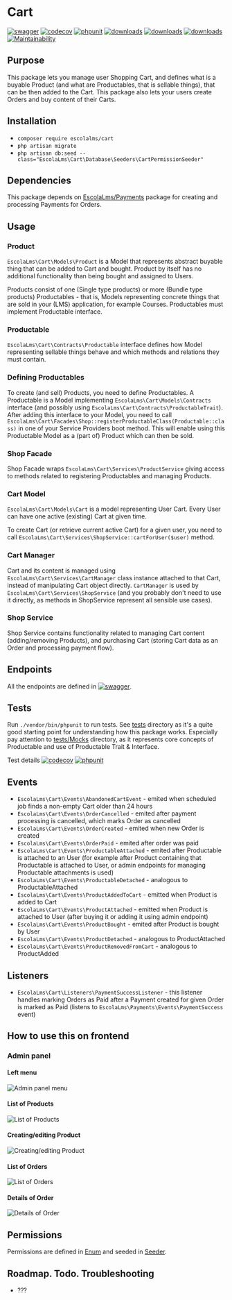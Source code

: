# Cart

[![swagger](https://img.shields.io/badge/documentation-swagger-green)](https://escolalms.github.io/Cart/)
[![codecov](https://codecov.io/gh/EscolaLMS/cart/branch/main/graph/badge.svg?token=NRAN4R8AGZ)](https://codecov.io/gh/EscolaLMS/cart)
[![phpunit](https://github.com/EscolaLMS/cart/actions/workflows/test.yml/badge.svg)](https://github.com/EscolaLMS/cart/actions/workflows/test.yml)
[![downloads](https://img.shields.io/packagist/dt/escolalms/cart)](https://packagist.org/packages/escolalms/cart)
[![downloads](https://img.shields.io/packagist/v/escolalms/cart)](https://packagist.org/packages/escolalms/cart)
[![downloads](https://img.shields.io/packagist/l/escolalms/cart)](https://packagist.org/packages/escolalms/cart)
[![Maintainability](https://api.codeclimate.com/v1/badges/b8c8aa16976961f670b4/maintainability)](https://codeclimate.com/github/EscolaLMS/Cart/maintainability)

## Purpose

This package lets you manage user Shopping Cart, and defines what is a buyable Product (and what are Productables, that is sellable things), that can be then added to the Cart.
This package also lets your users create Orders and buy content of their Carts.

## Installation

- `composer require escolalms/cart`
- `php artisan migrate`
- `php artisan db:seed --class="EscolaLms\Cart\Database\Seeders\CartPermissionSeeder"`

## Dependencies

This package depends on [EscolaLms/Payments](https://github.com/EscolaLMS/Payments) package for creating and processing Payments for Orders.

## Usage

### Product

`EscolaLms\Cart\Models\Product` is a Model that represents abstract buyable thing that can be added to Cart and bought. Product by itself has no additional functionality than being bought and assigned to Users.

Products consist of one (Single type products) or more (Bundle type products) Productables - that is, Models representing concrete things that are sold in your (LMS) application, for example Courses.
Productables must implement Productable interface.

### Productable

`EscolaLms\Cart\Contracts\Productable` interface defines how Model representing sellable things behave and which methods and relations they must contain.

### Defining Productables

To create (and sell) Products, you need to define Productables. A Productable is a Model implementing `EscolaLms\Cart\Models\Contracts` interface (and possibly using `EscolaLms\Cart\Contracts\ProductableTrait`). After adding this interface to your Model, you need to call `EscolaLms\Cart\Facades\Shop::registerProductableClass(Productable::class)` in one of your Service Providers boot method. This will enable using this Productable Model as a (part of) Product which can then be sold.

### Shop Facade

Shop Facade wraps `EscolaLms\Cart\Services\ProductService` giving access to methods related to registering Productables and managing Products.

### Cart Model

`EscolaLms\Cart\Models\Cart` is a model representing User Cart. Every User can have one active (existing) Cart at given time.

To create Cart (or retrieve current active Cart) for a given user, you need to call `EscolaLms\Cart\Services\ShopService::cartForUser($user)` method.

### Cart Manager

Cart and its content is managed using `EscolaLms\Cart\Services\CartManager` class instance attached to that Cart, instead of manipulating Cart object directly.
`CartManager` is used by `EscolaLms\Cart\Services\ShopService` (and you probably don't need to use it directly, as methods in ShopService represent all sensible use cases).

### Shop Service

Shop Service contains functionality related to managing Cart content (adding/removing Products), and purchasing Cart (storing Cart data as an Order and processing payment flow).

## Endpoints

All the endpoints are defined in [![swagger](https://img.shields.io/badge/documentation-swagger-green)](https://escolalms.github.io/cart/).

## Tests

Run `./vendor/bin/phpunit` to run tests. See [tests](tests) directory as it's a quite good starting point for understanding how this package works.
Especially pay attention to [tests/Mocks](tests/Mocks) directory, as it represents core concepts of Productable and use of Productable Trait & Interface.

Test details [![codecov](https://codecov.io/gh/EscolaLMS/cart/branch/main/graph/badge.svg?token=NRAN4R8AGZ)](https://codecov.io/gh/EscolaLMS/cart) [![phpunit](https://github.com/EscolaLMS/cart/actions/workflows/test.yml/badge.svg)](https://github.com/EscolaLMS/cart/actions/workflows/test.yml)

## Events

- `EscolaLms\Cart\Events\AbandonedCartEvent` - emited when scheduled job finds a non-empty Cart older than 24 hours
- `EscolaLms\Cart\Events\OrderCancelled` - emited after payment processing is cancelled, which marks Order as cancelled
- `EscolaLms\Cart\Events\OrderCreated` - emited when new Order is created
- `EscolaLms\Cart\Events\OrderPaid` - emited after order was paid
- `EscolaLms\Cart\Events\ProductableAttached` - emited after Productable is attached to an User (for example after Product containing that Productable is attached to User, or admin endpoints for managing Productable attachments is used)
- `EscolaLms\Cart\Events\ProductableDetached` - analogous to ProductableAttached
- `EscolaLms\Cart\Events\ProductAddedToCart` - emitted when Product is added to Cart
- `EscolaLms\Cart\Events\ProductAttached` - emitted when Product is attached to User (after buying it or adding it using admin endpoint)
- `EscolaLms\Cart\Events\ProductBought` - emited after Product is bought by User
- `EscolaLms\Cart\Events\ProductDetached` - analogous to ProductAttached
- `EscolaLms\Cart\Events\ProductRemovedFromCart` - analogous to ProductAdded

## Listeners

- `EscolaLms\Cart\Listeners\PaymentSuccessListener` - this listener handles marking Orders as Paid after a Payment created for given Order is marked as Paid (listens to `EscolaLms\Payments\Events\PaymentSuccess` event)

## How to use this on frontend

### Admin panel

#### **Left menu**

![Admin panel menu](docs/cart/menu.png "Admin panel menu")

#### **List of Products**

![List of Products](docs/cart/products-list.png "List of Products")

#### **Creating/editing Product**

![Creating/editing Product](docs/cart/products-edit.png "Creating/editing Product")

#### **List of Orders**

![List of Orders](docs/cart/orders-list.png "List of Orders")

#### **Details of Order**

![Details of Order](docs/cart/orders-details.png "Details of Order")

## Permissions

Permissions are defined in [Enum](https://github.com/EscolaLMS/Cart/blob/main/src/Enums/CartPermissionsEnum.php) and seeded in [Seeder](https://github.com/EscolaLMS/Cart/blob/main/database/seeders/CartPermissionSeeder.php).

## Roadmap. Todo. Troubleshooting

- ???
